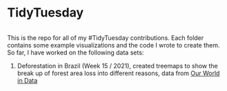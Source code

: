 # TidyTuesday

![]()

This is the repo for all of my #TidyTuesday contributions. Each folder contains some example visualizations and the code I wrote to create them. So far, I have worked on the following data sets:
  <ol>
    <li> Deforestation in Brazil (Week 15 / 2021), created treemaps to show the break up of forest area loss into different reasons, data from <a href= "https://ourworldindata.org/">Our World in Data</a></li>
  </ol>
